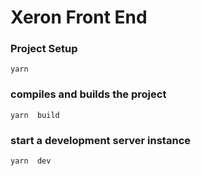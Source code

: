 # Xeron Front End

### Project Setup

```
yarn
```

### compiles and builds the project

```
yarn  build
```


### start a development server instance

```
yarn  dev
```

